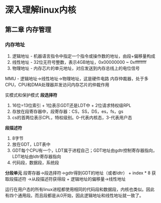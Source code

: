 # 深入理解linux内核
## 第二章 内存管理
### 内存地址
1. 逻辑地址 - 机器语言指令中指定一个指令或操作数的地址，由段+偏移量构成
2. 线性地址 - 32位无符号整数，表示4GB地址，0x00000000 ~ 0xffffffff
3. 物理地址 - 内存芯片的单元地址，对应发送到内存总线上的电位信号

MMU - 逻辑地址->线性地址->物理地址，这是硬件电路
内存仲裁器，处于多CPU，CPU和DMA处理器并发访问内存芯片的仲裁作用

实模式和保护模式
**段选择符**
1. 16位=13位索引 + 1位表示GDT还是LDT中 + 2位请求特权级RPL
2. 存放在段寄存器中，段寄存器：CS，SS，DS，es，fs，gs
3. cs的首两位表示CPL，特权级别。0-代表内核态，3-代表用户态

**段描述符**
1. 8字节
2. 放在GDT，LDT表中
3. GDT每个CPU有一个，LDT属于进程自己；GDT地址由gdtr控制寄存器指向，LDT地址由ldtr寄存器指向
4. 代码段，数据段，系统段

**分段单元**
段寄存器->段选择符->gdtr得到GDT的地址（或者ldtr） + index * 8 获取段描述符 ->从段描述符获得段 + 逻辑地址的偏移量->线性地址

运行在用户态的所有linux进程都使用相同的代码段和数据段，内核也类似。因此有四个通用段。而且段都是从0开始，因此逻辑地址和线性地址就一致了。